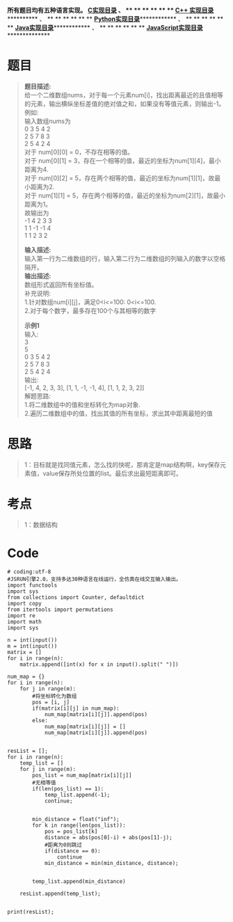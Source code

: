 **所有题目均有五种语言实现。
**[C实现目录](https://renjie.blog.csdn.net/article/details/129190260 "C实现目录")** 、
** ** ** ** ** ** **[C++
实现目录](https://blog.csdn.net/misayaaaaa/category_12036814.html "C++
实现目录")************** 、 ** ** ** ** ** **
**[Python实现目录](https://blog.csdn.net/misayaaaaa/category_12111005.html
"Python实现目录")************** 、 ** ** ** ** ** **
**[Java实现目录](https://blog.csdn.net/misayaaaaa/category_12111006.html
"Java实现目录")************** 、 ** ** ** ** ** **
**[JavaScript实现目录](https://blog.csdn.net/misayaaaaa/category_12199270.html
"JavaScript实现目录")****************

# 题目

> **题目描述:**  
>  给一个二维数组nums，对于每一个元素num[i]，找出距离最近的且值相等的元素，输出横纵坐标差值的绝对值之和，如果没有等值元素，则输出-1。  
>  例如:  
>  输入数组nums为  
>  0 3 5 4 2  
>  2 5 7 8 3  
>  2 5 4 2 4  
>  对于 num[0][0] = 0，不存在相等的值。  
>  对于 num[0][1] = 3，存在一个相等的值，最近的坐标为num[1][4]，最小距离为4.  
>  对于 num[0][2] = 5，存在两个相等的值，最近的坐标为num[1][1]，故最小距离为2.  
>  对于 num[1][1] = 5，存在两个相等的值，最近的坐标为num[2][1]，故最小距离为1。  
>  故输出为  
>  -1 4 2 3 3  
>  1 1 -1 -1 4  
>  1 1 2 3 2
>
> **输入描述:**  
>  输入第一行为二维数组的行，输入第二行为二维数组的列输入的数字以空格隔开。  
>  **输出描述:**  
>  数组形式返回所有坐标值。  
>  补充说明:  
>  1.针对数组num[i][j]，满足0<i<=100: 0<i<=100.  
>  2.对于每个数字，最多存在100个与其相等的数字
>
> **示例1**  
>  输入:  
>  3  
>  5  
>  0 3 5 4 2  
>  2 5 7 8 3  
>  2 5 4 2 4  
>  输出:  
>  [-1, 4, 2, 3, 3], [1, 1, -1, -1, 4], [1, 1, 2, 3, 2]]  
>  解题思路:  
>  1.将二维数组中的值和坐标转化为map对象.  
>  2.遍历二维数组中的值，找出其值的所有坐标，求出其中距离最短的值

# 思路

> 1：目标就是找同值元素，怎么找的快呢，那肯定是map结构啊，key保存元素值，value保存所处位置的list。最后求出最短距离即可。

# 考点

> 1：数据结构

# Code

    
    
    # coding:utf-8
    #JSRUN引擎2.0，支持多达30种语言在线运行，全仿真在线交互输入输出。 
    import functools
    import sys
    from collections import Counter, defaultdict
    import copy
    from itertools import permutations
    import re
    import math
    import sys
    
    n = int(input())
    m = int(input())
    matrix = []
    for i in range(n):
        matrix.append([int(x) for x in input().split(" ")])
    
    num_map = {}
    for i in range(n):
        for j in range(m):
            #将坐标转化为数组
            pos = [i, j]  
            if(matrix[i][j] in num_map):
                num_map[matrix[i][j]].append(pos)
            else:
                num_map[matrix[i][j]] = []
                num_map[matrix[i][j]].append(pos)
    
    
    resList = [];
    for i in range(n):
        temp_list = []
        for j in range(m):
            pos_list = num_map[matrix[i][j]]
            #无相等值
            if(len(pos_list) == 1):  
                temp_list.append(-1);
                continue;
            
    
            min_distance = float("inf");
            for k in range(len(pos_list)):
                pos = pos_list[k]
                distance = abs(pos[0]-i) + abs(pos[1]-j);  
                #距离为0则跳过
                if(distance == 0): 
                    continue
                min_distance = min(min_distance, distance);
            
    
            temp_list.append(min_distance)
    
        resList.append(temp_list);
    
    
    print(resList);
    
    

